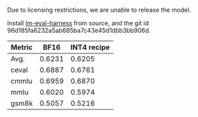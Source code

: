 Due to licensing restrictions, we are unable to release the model.

Install [lm-eval-harness](https://github.com/EleutherAI/lm-evaluation-harness.git) from source, and the git id 96d185fa6232a5ab685ba7c43e45d1dbb3bb906d.



| Metric         | BF16   |   INT4 recipe    |   
| -------------- | ------ | -----------------| 
| Avg.           | 0.6231 |     0.6205       |  
| ceval          | 0.6887 |     0.6761       |
| cmmlu          | 0.6959 |     0.6870       |
| mmlu           | 0.6020 |     0.5974       |
| gsm8k          | 0.5057 |     0.5216       |
